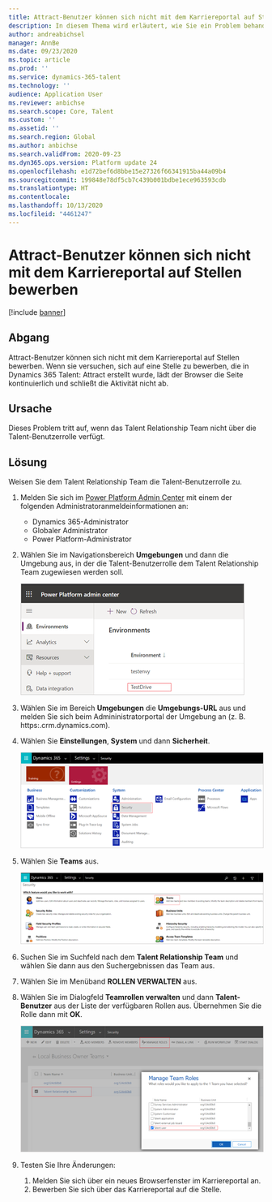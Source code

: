 ```yaml
---
title: Attract-Benutzer können sich nicht mit dem Karriereportal auf Stellen bewerben
description: In diesem Thema wird erläutert, wie Sie ein Problem behandeln können, wenn sich Attract-Benutzer nicht über das Karriereportal auf Stellen bewerben können.
author: andreabichsel
manager: AnnBe
ms.date: 09/23/2020
ms.topic: article
ms.prod: ''
ms.service: dynamics-365-talent
ms.technology: ''
audience: Application User
ms.reviewer: anbichse
ms.search.scope: Core, Talent
ms.custom: ''
ms.assetid: ''
ms.search.region: Global
ms.author: anbichse
ms.search.validFrom: 2020-09-23
ms.dyn365.ops.version: Platform update 24
ms.openlocfilehash: e1d72bef6d8bbe15e27326f66341915ba44a09b4
ms.sourcegitcommit: 199848e78df5cb7c439b001bdbe1ece963593cdb
ms.translationtype: HT
ms.contentlocale: 
ms.lasthandoff: 10/13/2020
ms.locfileid: "4461247"
---
```

# <a name="attract-users-cant-apply-for-jobs-from-career-portal"></a>Attract-Benutzer können sich nicht mit dem Karriereportal auf Stellen bewerben

[!include [banner](includes/banner.md)]

## <a name="issue"></a>Abgang

Attract-Benutzer können sich nicht mit dem Karriereportal auf Stellen bewerben. Wenn sie versuchen, sich auf eine Stelle zu bewerben, die in Dynamics 365 Talent: Attract erstellt wurde, lädt der Browser die Seite kontinuierlich und schließt die Aktivität nicht ab.

## <a name="cause"></a>Ursache

Dieses Problem tritt auf, wenn das Talent Relationship Team nicht über die Talent-Benutzerrolle verfügt.

## <a name="resolution"></a>Lösung

Weisen Sie dem Talent Relationship Team die Talent-Benutzerrolle zu.

1. Melden Sie sich im [Power Platform Admin Center](https://admin.powerplatform.microsoft.com) mit einem der folgenden Administratoranmeldeinformationen an:

   - Dynamics 365-Administrator
   - Globaler Administrator
   - Power Platform-Administrator

2. Wählen Sie im Navigationsbereich **Umgebungen** und dann die Umgebung aus, in der die Talent-Benutzerrolle dem Talent Relationship Team zugewiesen werden soll.

   ![Umgebung auswählen](./media/attract-troubleshoot-career-portal-select-environment.png)

3. Wählen Sie im Bereich **Umgebungen** die **Umgebungs-URL** aus und melden Sie sich beim Admininistratorportal der Umgebung an (z. B. https:<orgname>.crm.dynamics.com).

4. Wählen Sie **Einstellungen**, **System** und dann **Sicherheit**.

   ![Zu Sicherheit navigieren](./media/attract-troubleshoot-career-portal-security.png)

5. Wählen Sie **Teams** aus.

   ![Teams auswählen](./media/attract-troubleshoot-career-portal-security-teams.png)

6. Suchen Sie im Suchfeld nach dem **Talent Relationship Team** und wählen Sie dann aus den Suchergebnissen das Team aus.

7. Wählen Sie im Menüband **ROLLEN VERWALTEN** aus.

8. Wählen Sie im Dialogfeld **Teamrollen verwalten** und dann **Talent-Benutzer** aus der Liste der verfügbaren Rollen aus. Übernehmen Sie die Rolle dann mit **OK**.

   ![Rolle übernehmen](./media/attract-troubleshoot-career-portal-apply-role.png)

9. Testen Sie Ihre Änderungen:

   1. Melden Sie sich über ein neues Browserfenster im Karriereportal an.
   2. Bewerben Sie sich über das Karriereportal auf die Stelle. 